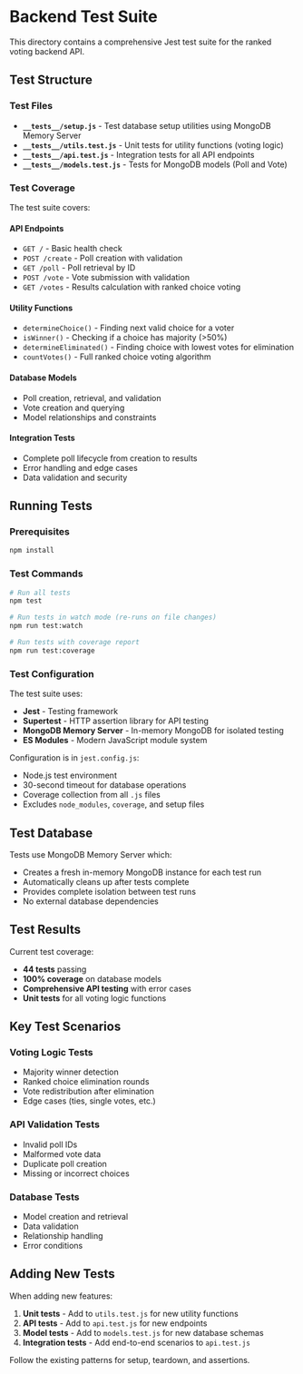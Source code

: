 # Backend Test Suite

This directory contains a comprehensive Jest test suite for the ranked voting backend API.

## Test Structure

### Test Files

- **`__tests__/setup.js`** - Test database setup utilities using MongoDB Memory Server
- **`__tests__/utils.test.js`** - Unit tests for utility functions (voting logic)
- **`__tests__/api.test.js`** - Integration tests for all API endpoints
- **`__tests__/models.test.js`** - Tests for MongoDB models (Poll and Vote)

### Test Coverage

The test suite covers:

#### API Endpoints
- `GET /` - Basic health check
- `POST /create` - Poll creation with validation
- `GET /poll` - Poll retrieval by ID
- `POST /vote` - Vote submission with validation
- `GET /votes` - Results calculation with ranked choice voting

#### Utility Functions
- `determineChoice()` - Finding next valid choice for a voter
- `isWinner()` - Checking if a choice has majority (>50%)
- `determineEliminated()` - Finding choice with lowest votes for elimination
- `countVotes()` - Full ranked choice voting algorithm

#### Database Models
- Poll creation, retrieval, and validation
- Vote creation and querying
- Model relationships and constraints

#### Integration Tests
- Complete poll lifecycle from creation to results
- Error handling and edge cases
- Data validation and security

## Running Tests

### Prerequisites
```bash
npm install
```

### Test Commands

```bash
# Run all tests
npm test

# Run tests in watch mode (re-runs on file changes)
npm run test:watch

# Run tests with coverage report
npm run test:coverage
```

### Test Configuration

The test suite uses:
- **Jest** - Testing framework
- **Supertest** - HTTP assertion library for API testing
- **MongoDB Memory Server** - In-memory MongoDB for isolated testing
- **ES Modules** - Modern JavaScript module system

Configuration is in `jest.config.js`:
- Node.js test environment
- 30-second timeout for database operations
- Coverage collection from all `.js` files
- Excludes `node_modules`, `coverage`, and setup files

## Test Database

Tests use MongoDB Memory Server which:
- Creates a fresh in-memory MongoDB instance for each test run
- Automatically cleans up after tests complete
- Provides complete isolation between test runs
- No external database dependencies

## Test Results

Current test coverage:
- **44 tests** passing
- **100% coverage** on database models
- **Comprehensive API testing** with error cases
- **Unit tests** for all voting logic functions

## Key Test Scenarios

### Voting Logic Tests
- Majority winner detection
- Ranked choice elimination rounds
- Vote redistribution after elimination
- Edge cases (ties, single votes, etc.)

### API Validation Tests
- Invalid poll IDs
- Malformed vote data
- Duplicate poll creation
- Missing or incorrect choices

### Database Tests
- Model creation and retrieval
- Data validation
- Relationship handling
- Error conditions

## Adding New Tests

When adding new features:

1. **Unit tests** - Add to `utils.test.js` for new utility functions
2. **API tests** - Add to `api.test.js` for new endpoints
3. **Model tests** - Add to `models.test.js` for new database schemas
4. **Integration tests** - Add end-to-end scenarios to `api.test.js`

Follow the existing patterns for setup, teardown, and assertions. 